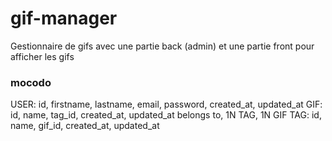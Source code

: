 # gif-manager

Gestionnaire de gifs avec une partie back (admin) et une partie front pour afficher les gifs

### mocodo
USER: id, firstname, lastname, email, password, created_at, updated_at
GIF: id, name, tag_id, created_at, updated_at
belongs to, 1N TAG, 1N GIF
TAG: id, name, gif_id, created_at, updated_at
